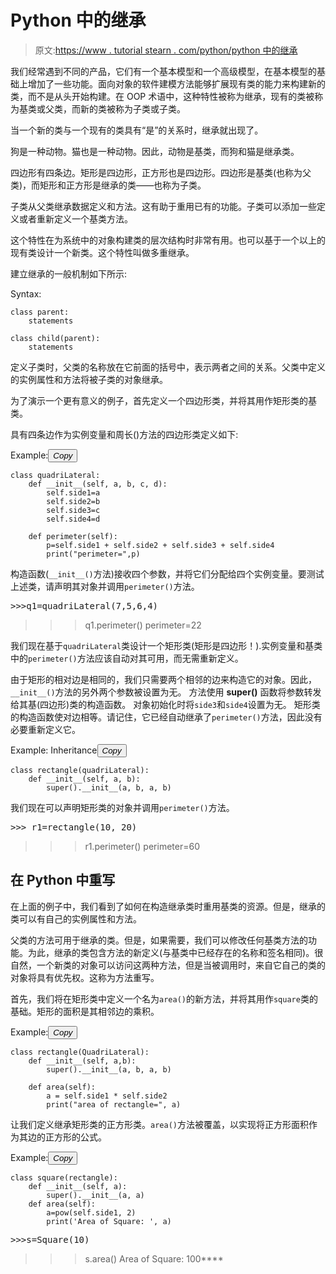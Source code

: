 # Python 中的继承

> 原文:[https://www . tutorial stearn . com/python/python 中的继承](https://www.tutorialsteacher.com/python/inheritance-in-python)

我们经常遇到不同的产品，它们有一个基本模型和一个高级模型，在基本模型的基础上增加了一些功能。面向对象的软件建模方法能够扩展现有类的能力来构建新的类，而不是从头开始构建。在 OOP 术语中，这种特性被称为继承，现有的类被称为基类或父类，而新的类被称为子类或子类。

当一个新的类与一个现有的类具有“是”的关系时，继承就出现了。

狗是一种动物。猫也是一种动物。因此，动物是基类，而狗和猫是继承类。

四边形有四条边。矩形是四边形，正方形也是四边形。四边形是基类(也称为父类)，而矩形和正方形是继承的类——也称为子类。

子类从父类继承数据定义和方法。这有助于重用已有的功能。子类可以添加一些定义或者重新定义一个基类方法。

这个特性在为系统中的对象构建类的层次结构时非常有用。也可以基于一个以上的现有类设计一个新类。这个特性叫做多重继承。

建立继承的一般机制如下所示:

Syntax:

```
class parent:
    statements

class child(parent):
    statements

```

定义子类时，父类的名称放在它前面的括号中，表示两者之间的关系。父类中定义的实例属性和方法将被子类的对象继承。

为了演示一个更有意义的例子，首先定义一个四边形类，并将其用作矩形类的基类。

具有四条边作为实例变量和周长()方法的四边形类定义如下:

Example:<button class="copy-btn pull-right" title="Copy example code">*Copy*</button> 

```
class quadriLateral:
    def __init__(self, a, b, c, d):
        self.side1=a
        self.side2=b
        self.side3=c
        self.side4=d

    def perimeter(self):
        p=self.side1 + self.side2 + self.side3 + self.side4
        print("perimeter=",p) 
```

构造函数(`__init__()`方法)接收四个参数，并将它们分配给四个实例变量。要测试上述类，请声明其对象并调用`perimeter()`方法。

<samp>>>>q1=quadriLateral(7,5,6,4)
>>>q1.perimeter()
perimeter=22</samp>

我们现在基于`quadriLateral`类设计一个矩形类(矩形是四边形！).实例变量和基类中的`perimeter()`方法应该自动对其可用，而无需重新定义。

由于矩形的相对边是相同的，我们只需要两个相邻的边来构造它的对象。因此，`__init__()`方法的另外两个参数被设置为无。 方法使用 **super()** 函数将参数转发给其基(四边形)类的构造函数。 对象初始化时将`side3`和`side4`设置为无。 矩形类的构造函数使对边相等。请记住，它已经自动继承了`perimeter()`方法，因此没有必要重新定义它。

Example: Inheritance<button class="copy-btn pull-right" title="Copy example code">*Copy*</button> 

```
class rectangle(quadriLateral):
    def __init__(self, a, b):
        super().__init__(a, b, a, b) 
```

我们现在可以声明矩形类的对象并调用`perimeter()`方法。

<samp>>>> r1=rectangle(10, 20)
>>> r1.perimeter()
perimeter=60</samp>

## 在 Python 中重写

在上面的例子中，我们看到了如何在构造继承类时重用基类的资源。但是，继承的类可以有自己的实例属性和方法。

父类的方法可用于继承的类。但是，如果需要，我们可以修改任何基类方法的功能。为此，继承的类包含方法的新定义(与基类中已经存在的名称和签名相同)。很自然，一个新类的对象可以访问这两种方法，但是当被调用时，来自它自己的类的对象将具有优先权。这称为方法重写。

首先，我们将在矩形类中定义一个名为`area()`的新方法，并将其用作`square`类的基础。矩形的面积是其相邻边的乘积。

Example:<button class="copy-btn pull-right" title="Copy example code">*Copy*</button> 

```
class rectangle(QuadriLateral):
    def __init__(self, a,b):
        super().__init__(a, b, a, b)

    def area(self):
        a = self.side1 * self.side2
        print("area of rectangle=", a) 
```

让我们定义继承矩形类的正方形类。`area()`方法被覆盖，以实现将正方形面积作为其边的正方形的公式。

Example:<button class="copy-btn pull-right" title="Copy example code">*Copy*</button> 

```
class square(rectangle):
    def __init__(self, a):
        super().__init__(a, a)
    def area(self):
        a=pow(self.side1, 2)
        print('Area of Square: ', a) 

```

<samp>>>>s=Square(10)
>>>s.area()
Area of Square: 100</samp>****